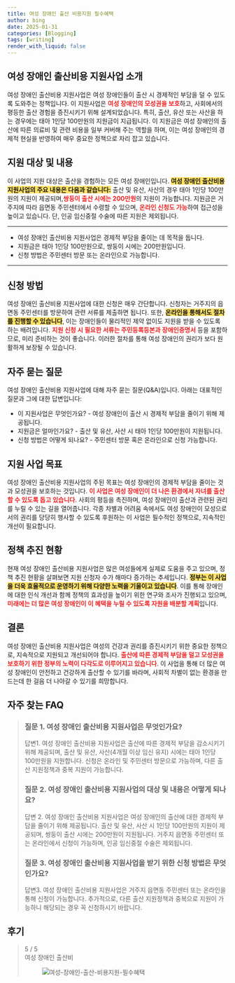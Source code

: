 ```yaml
---
title: 여성 장애인 출산 비용지원 필수혜택
author: bing
date: 2025-01-31
categories: [Blogging]
tags: [writing]
render_with_liquid: false
---
```



<h2 id='여성_장애인_출산비용_지원사업_소개'>여성 장애인 출산비용 지원사업 소개</h2>

<p>여성 장애인 출산비용 지원사업은 여성 장애인들이 출산 시 경제적인 부담을 덜 수 있도록 도와주는 정책입니다. 이 지원사업은 <b><span style="color: #ee2323;">여성 장애인의 모성권을 보호</span></b>하고, 사회에서의 평등한 출산 경험을 증진시키기 위해 설계되었습니다. 특히, 출산, 유산 또는 사산을 하는 경우에는 태아 1인당 100만원의 지원금이 지급됩니다. 이 지원금은 여성 장애인의 출산에 따른 의료비 및 관련 비용을 일부 커버해 주는 역할을 하며, 이는 여성 장애인의 경제적 현실을 반영하여 매우 중요한 정책으로 자리 잡고 있습니다.</p>

<h2 id='지원_대상_및_내용'>지원 대상 및 내용</h2>

<p>이 사업의 지원 대상은 출산을 경험하는 모든 여성 장애인입니다. <b><span style="background-color: #ffe066;">여성 장애인 출산비용 지원사업의 주요 내용은 다음과 같습니다:</span></b> 출산 및 유산, 사산의 경우 태아 1인당 100만원의 지원이 제공되며,<b><span style="color: #ee2323;">쌍둥이 출산 시에는 200만원</span></b>의 지원이 가능합니다. 지원금은 거주지에 따라 읍면동 주민센터에서 수령할 수 있으며, <b><span style="color: #ee2323;">온라인 신청도 가능</span></b>하여 접근성을 높이고 있습니다. 단, 인공 임신중절 수술에 따른 지원은 제외됩니다.</p>

<hr />

<ul>
    <li>여성 장애인 출산비용 지원사업은 경제적 부담을 줄이는 데 목적을 둡니다.</li>
    <li>지원금은 태아 1인당 100만원으로, 쌍둥이 시에는 200만원입니다.</li>
    <li>신청 방법은 주민센터 방문 또는 온라인으로 가능합니다.</li>
</ul>

<hr />

<h2 id='신청_방법'>신청 방법</h2>

<p>여성 장애인 출산비용 지원사업에 대한 신청은 매우 간단합니다. 신청자는 거주지의 읍면동 주민센터를 방문하여 관련 서류를 제출하면 됩니다. 또한, <b><span style="background-color: #ffe066;">온라인을 통해서도 절차를 진행할 수 있습니다</span></b>, 이는 장애인들이 물리적인 제약 없이도 지원을 받을 수 있도록 하는 배려입니다. <b><span style="color: #ee2323;">지원 신청 시 필요한 서류는 주민등록등본과 장애인증명서</span></b> 등을 포함하므로, 미리 준비하는 것이 좋습니다. 이러한 절차를 통해 여성 장애인의 권리가 보다 원활하게 보장될 수 있습니다.</p>

<h2 id='자주_묻는_질문'>자주 묻는 질문</h2>

<p>여성 장애인 출산비용 지원사업에 대해 자주 묻는 질문(Q&A)입니다. 아래는 대표적인 질문과 그에 대한 답변입니다:</p>

<ul>
    <li>이 지원사업은 무엇인가요? - 여성 장애인이 출산 시 경제적 부담을 줄이기 위해 제공됩니다.</li>
    <li>지원금은 얼마인가요? - 출산 및 유산, 사산 시 태아 1인당 100만원이 지원됩니다.</li>
    <li>신청 방법은 어떻게 되나요? - 주민센터 방문 혹은 온라인으로 신청 가능합니다.</li>
</ul>

<h2 id='지원_사업_목표'>지원 사업 목표</h2>

<p>여성 장애인 출산비용 지원사업의 주된 목표는 여성 장애인의 경제적 부담을 줄이는 것과 모성권을 보호하는 것입니다. <b><span style="color: #ee2323;">이 사업은 여성 장애인이 더 나은 환경에서 자녀를 출산할 수 있도록 돕고 있습니다</span></b>. 사회의 평등을 촉진하며, 여성 장애인이 출산과 관련된 권리를 누릴 수 있는 길을 열어줍니다. 각종 차별과 어려움 속에서도 여성 장애인이 모성으로서의 권리를 당당히 행사할 수 있도록 후원하는 이 사업은 필수적인 정책으로, 지속적인 개선이 필요합니다.</p>

<h2 id='정책_추진_현황'>정책 추진 현황</h2>

<p>현재 여성 장애인 출산비용 지원사업은 많은 여성들에게 실제로 도움을 주고 있으며, 정책 추진 현황을 살펴보면 지원 신청자 수가 해마다 증가하는 추세입니다. <b><span style="background-color: #ffe066;">정부는 이 사업을 더욱 효율적으로 운영하기 위해 다양한 노력을 기울이고 있습니다</span></b>. 이를 통해 장애인에 대한 인식 개선과 함께 정책의 효과성을 높이기 위한 연구와 조사가 진행되고 있으며,<b><span style="color: #ee2323;">미래에는 더 많은 여성 장애인이 이 혜택을 누릴 수 있도록 자원을 배분할 계획</span></b>입니다.</p>

<h2 id='결론'>결론</h2>

<p>여성 장애인 출산비용 지원사업은 여성의 건강과 권리를 증진시키기 위한 중요한 정책으로, 지속적으로 지원되고 개선되어야 합니다. <b><span style="color: #ee2323;">출산에 따른 경제적 부담을 덜고 모성권을 보호하기 위한 정부의 노력이 다각도로 이루어지고 있습니다</span></b>. 이 사업을 통해 더 많은 여성 장애인이 안전하고 건강하게 출산할 수 있기를 바라며, 사회적 차별이 없는 환경을 만드는데 한 걸음 더 나아갈 수 있기를 희망합니다.</p>


<h2 id='자주_찾는_FAQ'>자주 찾는 FAQ</h2>
<div itemscope="" itemtype="https://schema.org/FAQPage"> 
<blockquote> 
<div itemscope="" itemprop="mainEntity" itemtype="https://schema.org/Question"> 
<h3 itemprop="name">질문 1. 여성 장애인 출산비용 지원사업은 무엇인가요?</h3> 
<div itemscope="" itemprop="acceptedAnswer" itemtype="https://schema.org/Answer"> 
<span itemprop="text"> 
<p>답변1. 여성 장애인 출산비용 지원사업은 출산에 따른 경제적 부담을 감소시키기 위해 제공되며, 출산 및 유산, 사산(4개월 이상 임신 유지) 시에는 태아 1인당 100만원을 지원합니다. 신청은 온라인 및 주민센터 방문으로 가능하며, 다른 출산 지원정책과 중복 지원이 가능합니다.</p> 
</span> 
</div> 
</div> 

<div itemscope="" itemprop="mainEntity" itemtype="https://schema.org/Question"> 
<h3 itemprop="name">질문 2. 여성 장애인 출산비용 지원사업의 대상 및 내용은 어떻게 되나요?</h3> 
<div itemscope="" itemprop="acceptedAnswer" itemtype="https://schema.org/Answer"> 
<span itemprop="text"> 
<p>답변 2. 여성 장애인 출산비용 지원사업은 여성 장애인의 출산에 대한 경제적 부담을 줄이기 위해 제공됩니다. 출산 및 유산, 사산 시 1인당 100만원의 지원이 제공되며, 쌍둥이 출산 시에는 200만원이 지원됩니다. 거주지 읍면동 주민센터 또는 온라인에서 신청이 가능하며, 인공 임신중절 수술은 제외됩니다.</p> 
</span> 
</div> 
</div> 

<div itemscope="" itemprop="mainEntity" itemtype="https://schema.org/Question"> 
<h3 itemprop="name">질문 3. 여성 장애인 출산비용 지원사업을 받기 위한 신청 방법은 무엇인가요?</h3> 
<div itemscope="" itemprop="acceptedAnswer" itemtype="https://schema.org/Answer"> 
<span itemprop="text"> 
<p>답변3. 여성 장애인 출산비용 지원사업은 거주지 읍면동 주민센터 또는 온라인을 통해 신청이 가능합니다. 추가적으로, 다른 출산 지원정책과 중복으로 지원이 가능하니 해당되는 경우 꼭 신청하시기 바랍니다.</p> 
</span> 
</div> 
</div> 
</blockquote> 
</div>
<h2 id='후기'>후기</h2>
<div itemscope itemtype="https://schema.org/Product">
  <blockquote>
  <div itemprop="review" itemscope itemtype="https://schema.org/Review">
      <div itemprop="reviewRating" itemscope itemtype="https://schema.org/Rating"> <span itemprop="ratingValue">5</span> / <span itemprop="bestRating">5</span> </div>
      <span itemprop="reviewBody">여성 장애인 출산비
<figure class="image"><img src="https://aptwhite.github.io/assets/img/thumbnail/여성-장애인-출산-비용지원-필수혜택.webp" alt="여성-장애인-출산-비용지원-필수혜택"></figure>